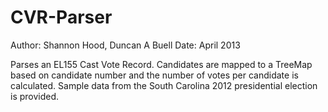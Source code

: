 CVR-Parser
==========

Author: Shannon Hood, Duncan A Buell
Date: April 2013

Parses an EL155 Cast Vote Record. Candidates are mapped to a TreeMap based on candidate number 
and the number of votes per candidate is calculated. 
Sample data from the South Carolina 2012 presidential election is provided.
